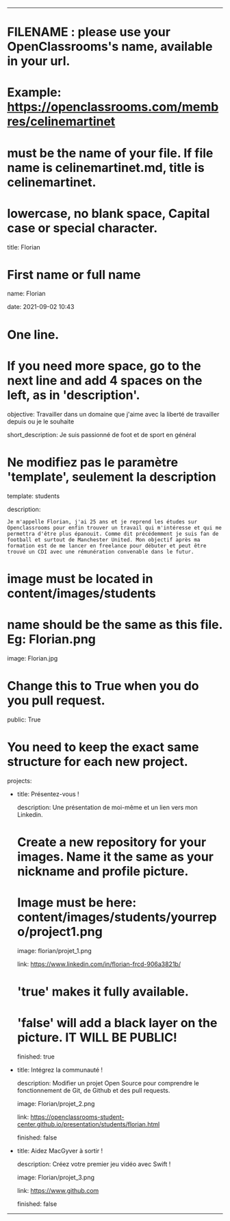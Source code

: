 
---

# FILENAME : please use your OpenClassrooms's name, available in your url.

# Example: https://openclassrooms.com/membres/celinemartinet

# must be the name of your file. If file name is celinemartinet.md, title is celinemartinet.

# lowercase, no blank space, Capital case or special character.

title: Florian

# First name or full name

name: Florian

date: 2021-09-02 10:43


# One line.

# If you need more space, go to the next line and add 4 spaces on the left, as in 'description'.

objective: Travailler dans un domaine que j'aime avec la liberté de travailler depuis ou je le souhaite

short_description: Je suis passionné de foot et de sport en général



# Ne modifiez pas le paramètre 'template', seulement la description

template: students

description:

    Je m'appelle Florian, j'ai 25 ans et je reprend les études sur Openclassrooms pour enfin trouver un travail qui m'intéresse et qui me permettra d'être plus épanouit. Comme dit précédemment je suis fan de football et surtout de Manchester United. Mon objectif après ma formation est de me lancer en freelance pour débuter et peut être trouvé un CDI avec une rémunération convenable dans le futur. 

# image must be located in content/images/students

# name should be the same as this file. Eg: Florian.png

image: Florian.jpg



# Change this to True when you do you pull request.

public: True


# You need to keep the exact same structure for each new project.

projects:

  - title: Présentez-vous !

    description: Une présentation de moi-même et un lien vers mon Linkedin.

    # Create a new repository for your images. Name it the same as your nickname and profile picture.

    # Image must be here: content/images/students/yourrepo/project1.png

    image: florian/projet_1.png

    link: https://www.linkedin.com/in/florian-frcd-906a3821b/




    # 'true' makes it fully available.

    # 'false' will add a black layer on the picture. IT WILL BE PUBLIC!

    finished: true

  - title: Intégrez la communauté !

    description: Modifier un projet Open Source pour comprendre le fonctionnement de Git, de Github et des pull requests. 

    image: Florian/projet_2.png

    link: https://openclassrooms-student-center.github.io/presentation/students/florian.html

    finished: false

  - title: Aidez MacGyver à sortir !

    description: Créez votre premier jeu vidéo avec Swift !

    image: Florian/projet_3.png

    link: https://www.github.com

    finished: false

---